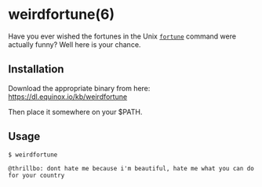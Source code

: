 # weirdfortune(6)

Have you ever wished the fortunes in the Unix [`fortune`][fortune] command were
actually funny? Well here is your chance.

## Installation

Download the appropriate binary from here: https://dl.equinox.io/kb/weirdfortune

Then place it somewhere on your $PATH.

## Usage

```sh
$ weirdfortune
```
```
@thrillbo: dont hate me because i'm beautiful, hate me what you can do for your country
```

[fortune]: http://en.wikipedia.org/wiki/Fortune_(Unix)
